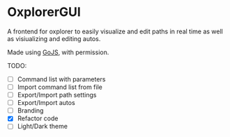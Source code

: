 # OxplorerGUI

A frontend for oxplorer to easily visualize and edit paths in real time as well as visiualizing and editing autos.

Made using [GoJS](https://gojs.net/latest/index.html), with permission.

TODO:

- [ ] Command list with parameters
- [ ] Import command list from file
- [ ] Export/Import path settings
- [ ] Export/Import autos
- [ ] Branding
- [x] Refactor code
- [ ] Light/Dark theme